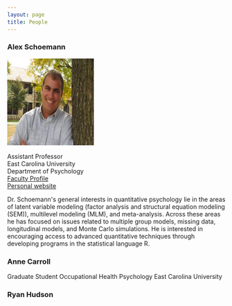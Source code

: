 ```yaml
---
layout: page
title: People
---
```


### Alex Schoemann
<img src="https://raw.githubusercontent.com/schoam4/schoam4.github.io/master/public/Alex%20Schoemann.jpg" width="200" height="200" />

Assistant Professor<br>
East Carolina University<br>
Department of Psychology<br>
[Faculty Profile](http://www.ecu.edu/psyc/schoemann.cfm)<br>
[Personal website](https://sites.google.com/site/alexandermschoemann)<br>

Dr. Schoemann's general interests in quantitative psychology lie in the areas of latent variable modeling (factor analysis and structural equation modeling (SEM)), multilevel modeling (MLM), and meta-analysis. Across these areas he has focused on issues related to multiple group models, missing data, longitudinal models, and Monte Carlo simulations. He is interested in encouraging access to advanced quantitative techniques through developing programs in the statistical language R. 

### Anne Carroll
Graduate Student Occupational Health Psychology
East Carolina University


### Ryan Hudson

